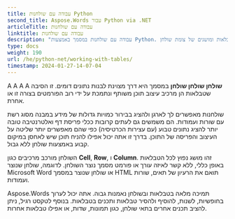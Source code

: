 ```yaml
---
title: עבודה עם שולחנות Python
second_title: Aspose.Words עבור Python via .NET
articleTitle: עבודה עם שולחנות
linktitle: עבודה עם שולחנות
description: "עבודה עם שולחנות במסמך באמצעות Python. היכרות עם טבלאות ומושגים של צומת שולחן Aspose.Words עבור Python."
type: docs
weight: 190
url: /he/python-net/working-with-tables/
timestamp: 2024-01-27-14-07-04
---
```


A A A A **שולחן שולחן שולחן** במסמך היא דרך מצוינת לבנות נתונים דומים. זו הסיבה שטבלאות הן מרכיב עיצוב תוכן משותף ונתמכת על ידי רוב הפורמטים בצורה זו או אחרת.

שולחנות מאפשרים לך לארגן ולהציג בבירור כמויות גדולות של מידע במבנה מסוג רשת עם שורות ועמודות. הם משמשים גם לעתים קרובות ככלי פריסת דף ואלטרנטיבה טובה יותר להציג נתונים טבוע (עם עצירות הכרטיסיה) כפי שהם מאפשרים יותר שליטה על העיצוב והפריסה של התוכן. בדרך זו אתה יכול אפילו להניח תוכן שיש לאחסן במיקום קבוע באמצעות שולחן ללא גבול.

השולחן מורכב מרכיבים כגון **Cell**, **Row**, ו **Column**. זהו מושג נפוץ לכל הטבלאות באופן כללי, ללא קשר לאיזה עורך או פורמט מסמך נוצר השולחן. לדוגמה, שולחן שנוצר Microsoft Word או שולחן שנוצר במסמך HTML תואם את הרעיון של תאים, שורות ועמודות.

Aspose.Words תמיכה מלאה בטבלאות ובשולחן נאמנות גבוה. אתה יכול לערוך בחופשיות, לשנות, להוסיף ולהסיר טבלאות ותכנים בטבלאות. בנוסף לטקסט רגיל, ניתן להציב תכנים אחרים בתאי שולחן, כגון תמונות, שדות, או אפילו טבלאות אחרות.
